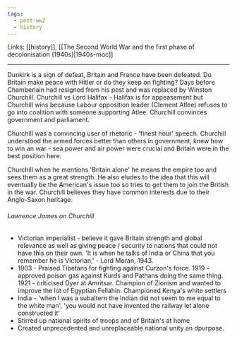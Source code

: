 ```yaml
---
tags:
  - post-ww2
  - history
---
```

Links: [[history]], [[The Second World War and the first phase of decolonisation (1940s)|1940s-moc]]

***

Dunkirk is a sign of defeat, Britain and France have been defeated. Do Britain make peace with Hitler or do they keep on fighting? Days before Chamberlain had resigned from his post and was replaced by Winston Churchill. Churchill vs Lord Halifax - Halifax is for appeasement but Churchill wins because Labour opposition leader (Clement Atlee) refuses to go into coalition with someone supporting Atlee. Churchill convinces government and parliament.

Churchill was a convincing user of rhetoric - 'finest hour' speech. Churchill understood the armed forces better than others in government, knew how to win an war - sea power and air power were crucial and Britain were in the best position here. 

Churchill when he mentions 'Britain alone' he means the empire too and sees them as a great strength. He also eludes to the idea that this will eventually be the American's issue too so tries to get them to join the British in the war. Churchill believes they have common interests due to their Anglo-Saxon heritage.

###### Lawrence James on Churchill 

- Victorian imperialist - believe it gave Britain strength and global relevance as well as giving peace / security to nations that could not have this on their own. 'It is when he talks of India or China that you remember he is Victorian,' - Lord Moran, 1943.
- 1903 - Praised Tibetans for fighting against Curzon's force. 1919 - approved poison gas against Kurds and Pathans doing the same thing. 1921 - criticised Dyer at Amritsar. Champion of Zionism and wanted to improve the lot of Egyptian Fellahin. Championed Kenya's white settlers
- India - 'when I was a subaltern the Indian did not seem to me equal to the white man', 'you would not have invented the railway let alone constructed it'
- Stirred up national spirits of troops and of Britain's at home
- Created unprecedented and unreplaceable national unity an dpurpose.